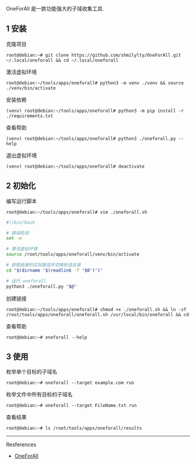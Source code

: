 OneForAll 是一款功能强大的子域收集工具.

## 1 安装

克隆项目

```
root@debian:~# git clone https://github.com/shmilylty/OneForAll.git ~/.local/oneforall && cd ~/.local/oneforall
```

激活虚拟环境

```
root@debian:~/tools/apps/oneforall# python3 -m venv ./venv && source ./venv/bin/activate
```

安装依赖

```
(venv) root@debian:~/tools/apps/oneforall# python3 -m pip install -r ./requirements.txt
```

查看帮助

```
(venv) root@debian:~/tools/apps/oneforall# python3 ./oneforall.py --help
```

退出虚拟环境

```
(venv) root@debian:~/tools/apps/oneforall# deactivate
```

## 2 初始化

编写运行脚本

```
root@debian:~/tools/apps/oneforall# vim ./oneforall.sh
```

```sh
#!/bin/bash

# 错误检测
set -e

# 激活虚拟环境
source /root/tools/apps/oneforall/venv/bin/activate

# 获取链接的实际路径并切换到该目录
cd "$(dirname "$(readlink -f "$0")")"

# 运行 oneforall
python3 ./oneforall.py "$@"
```

创建链接

```
root@debian:~/tools/apps/oneforall# chmod +x ./oneforall.sh && ln -sf /root/tools/apps/oneforall/oneforall.sh /usr/local/bin/oneforall && cd
```

查看帮助

```
root@debian:~# oneforall --help
```

## 3 使用

枚举单个目标的子域名

```
root@debian:~# oneforall --target example.com run
```

枚举文件中所有目标的子域名

```
root@debian:~# oneforall --target FileName.txt run
```

查看结果

```
root@debian:~# ls /root/tools/apps/oneforall/results
```

---

Resferences

- [OneForAll](https://github.com/shmilylty/OneForAll)
